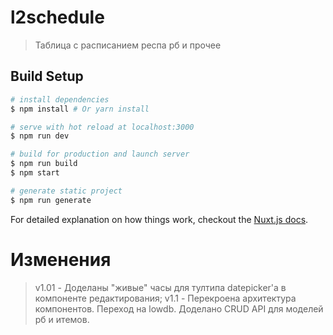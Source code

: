 # l2schedule

> Таблица с расписанием респа рб и прочее

## Build Setup

```bash
# install dependencies
$ npm install # Or yarn install

# serve with hot reload at localhost:3000
$ npm run dev

# build for production and launch server
$ npm run build
$ npm start

# generate static project
$ npm run generate
```

For detailed explanation on how things work, checkout the [Nuxt.js docs](https://github.com/nuxt/nuxt.js).

# Изменения

> v1.01 - Доделаны "живые" часы для тултипа datepicker'а в компоненте редактирования; v1.1 - Перекроена архитектура компонентов. Переход на lowdb. Доделано CRUD API для моделей рб и итемов.
